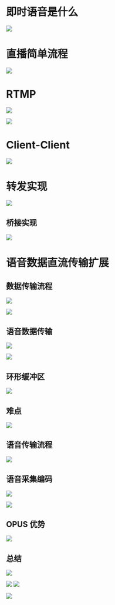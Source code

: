 # 即时语音是什么

![](image/Pasted%20image%2020250119204922.png)

# 直播简单流程

![](image/Pasted%20image%2020250119204938.png)

# RTMP

![](image/Pasted%20image%2020250127203406.png)

![](image/Pasted%20image%2020250127203510.png)
# Client-Client

![](image/Pasted%20image%2020250127204000.png)

# 转发实现

![](image/Pasted%20image%2020250127204047.png)

## 桥接实现

![](image/Pasted%20image%2020250127204107.png)

# 语音数据直流传输扩展

## 数据传输流程

![](image/Pasted%20image%2020250127204437.png)

![](image/Pasted%20image%2020250127204502.png)

## 语音数据传输

![](image/Pasted%20image%2020250127204630.png)

![](image/Pasted%20image%2020250127204703.png)

## 环形缓冲区

![](image/Pasted%20image%2020250127205012.png)

## 难点

![](image/Pasted%20image%2020250127205558.png)

## 语音传输流程

![](image/Pasted%20image%2020250127205727.png)
## 语音采集编码

![](image/Pasted%20image%2020250127210006.png)

![](image/Pasted%20image%2020250127210045.png)
## OPUS 优势

![](image/Pasted%20image%2020250127210152.png)

## 总结

![](image/Pasted%20image%2020250127210554.png)

![](image/Pasted%20image%2020250127210646.png)
![](image/Pasted%20image%2020250127210709.png)

![](image/Pasted%20image%2020250127210748.png)